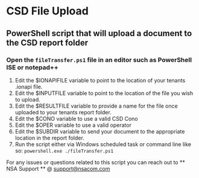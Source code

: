 # CSD File Upload
## PowerShell script that will upload a document to the CSD report folder

### Open the ```fileTransfer.ps1``` file in an editor such as PowerShell ISE or notepad++

1. Edit the $IONAPIFILE variable to point to the location of your tenants .ionapi file.
2. Edit the $INPUTFILE variable to point to the location of the file you wish to upload.
3. Edit the $RESULTFILE variable to provide a name for the file once uploaded to your tenants report folder.
4. Edit the $CONO variable to use a valid CSD Cono
5. Edit the $OPER variable to use a valid operator 
6. Edit the $SUBDIR variable to send your document to the appropriate location in the report folder. 
7. Run the script either via Windows scheduled task or command line like so: ```powershell.exe ./fileTransfer.ps1```

For any issues or questions related to this script you can reach out to ** NSA Support ** @ support@nsacom.com
